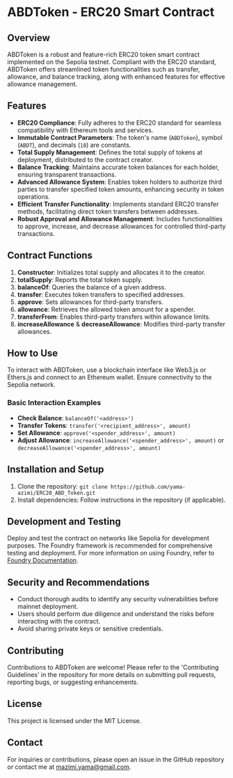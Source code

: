 # ABDToken - ERC20 Smart Contract

## Overview

ABDToken is a robust and feature-rich ERC20 token smart contract implemented on the Sepolia testnet. Compliant with the ERC20 standard, ABDToken offers streamlined token functionalities such as transfer, allowance, and balance tracking, along with enhanced features for effective allowance management.

## Features

- **ERC20 Compliance**: Fully adheres to the ERC20 standard for seamless compatibility with Ethereum tools and services.
- **Immutable Contract Parameters**: The token's name (`ABDToken`), symbol (`ABDT`), and decimals (`18`) are constants.
- **Total Supply Management**: Defines the total supply of tokens at deployment, distributed to the contract creator.
- **Balance Tracking**: Maintains accurate token balances for each holder, ensuring transparent transactions.
- **Advanced Allowance System**: Enables token holders to authorize third parties to transfer specified token amounts, enhancing security in token operations.
- **Efficient Transfer Functionality**: Implements standard ERC20 transfer methods, facilitating direct token transfers between addresses.
- **Robust Approval and Allowance Management**: Includes functionalities to approve, increase, and decrease allowances for controlled third-party transactions.

## Contract Functions

1. **Constructor**: Initializes total supply and allocates it to the creator.
2. **totalSupply**: Reports the total token supply.
3. **balanceOf**: Queries the balance of a given address.
4. **transfer**: Executes token transfers to specified addresses.
5. **approve**: Sets allowances for third-party transfers.
6. **allowance**: Retrieves the allowed token amount for a spender.
7. **transferFrom**: Enables third-party transfers within allowance limits.
8. **increaseAllowance** & **decreaseAllowance**: Modifies third-party transfer allowances.

## How to Use

To interact with ABDToken, use a blockchain interface like Web3.js or Ethers.js and connect to an Ethereum wallet. Ensure connectivity to the Sepolia network.

### Basic Interaction Examples

- **Check Balance**: `balanceOf('<address>')`
- **Transfer Tokens**: `transfer('<recipient_address>', amount)`
- **Set Allowance**: `approve('<spender_address>', amount)`
- **Adjust Allowance**: `increaseAllowance('<spender_address>', amount)` or `decreaseAllowance('<spender_address>', amount)`

## Installation and Setup

1. Clone the repository: `git clone https://github.com/yama-azimi/ERC20_ABD_Token.git`
2. Install dependencies: Follow instructions in the repository (if applicable).

## Development and Testing

Deploy and test the contract on networks like Sepolia for development purposes. The Foundry framework is recommended for comprehensive testing and deployment. For more information on using Foundry, refer to [Foundry Documentation](https://foundry.paradigm.xyz/).

## Security and Recommendations

- Conduct thorough audits to identify any security vulnerabilities before mainnet deployment.
- Users should perform due diligence and understand the risks before interacting with the contract.
- Avoid sharing private keys or sensitive credentials.

## Contributing

Contributions to ABDToken are welcome! Please refer to the 'Contributing Guidelines' in the repository for more details on submitting pull requests, reporting bugs, or suggesting enhancements.

## License

This project is licensed under the MIT License.

## Contact

For inquiries or contributions, please open an issue in the GitHub repository or contact me at mazimi.yama@gmail.com.
